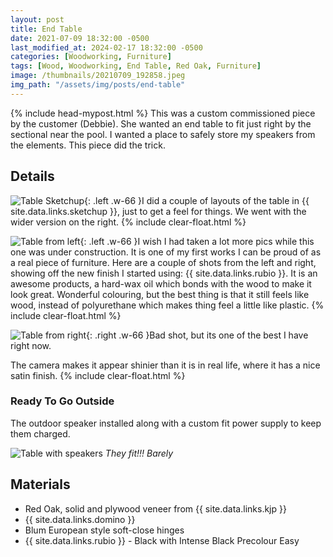 ```yaml
---
layout: post
title: End Table
date: 2021-07-09 18:32:00 -0500
last_modified_at: 2024-02-17 18:32:00 -0500
categories: [Woodworking, Furniture]
tags: [Wood, Woodworking, End Table, Red Oak, Furniture]
image: /thumbnails/20210709_192858.jpeg
img_path: "/assets/img/posts/end-table"
---
```

{% include head-mypost.html %}
This was a custom commissioned piece by the customer (Debbie).  She wanted an end table to fit just right by the sectional near the pool.  I wanted a place to safely store my speakers from the elements.  This piece did the trick.

## Details

![Table Sketchup]{: .left .w-66 }I did a couple of layouts of the table in {{ site.data.links.sketchup }}, just to get a feel for things.  We went with the wider version on the right.
{% include clear-float.html %}

![Table from left]{: .left .w-66 }I wish I had taken a lot more pics while this one was under construction.  It is one of my first works I can be proud of as a real piece of furniture.  Here are a couple of shots from the left and right, showing off the new finish I started using:  {{ site.data.links.rubio }}.  It is an awesome products, a hard-wax oil which bonds with the wood to make it look great.  Wonderful colouring, but the best thing is that it still feels like wood, instead of polyurethane which makes thing feel a little like plastic.
{% include clear-float.html %}

![Table from right]{: .right .w-66 }Bad shot, but its one of the best I have right now.  

The camera makes it appear shinier than it is in real life, where it has a nice satin finish.
{% include clear-float.html %}

### Ready To Go Outside

The outdoor speaker installed along with a custom fit power supply to keep them charged.

![Table with speakers]
_They fit!!!  Barely_

## Materials

- Red Oak, solid and plywood veneer from {{ site.data.links.kjp }}
- {{ site.data.links.domino }}
- Blum European style soft-close hinges
- {{ site.data.links.rubio }} - Black with Intense Black Precolour Easy
  
[Table with speakers]: 20210709_192803.jpeg
[Table from left]: 20210709_192858.jpeg
[Table from right]: 20210709_192749.jpeg
[Table Sketchup]: end-table-sketchup.jpeg
